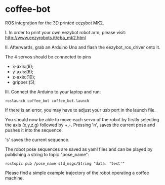 # coffee-bot
ROS integration for the 3D printed eezybot MK2.

I. In order to print your own eezybot robot arm, please visit:
http://www.eezyrobots.it/eba_mk2.html


II. Afterwards, grab an Arduino Uno and flash the eezybot_ros_driver onto it. 

The 4 servos should be connected to pins 
* x-axis:(9);
* y-axis:(6);
* z-axis:(10);
* gripper:(5);


III. Connect the Arduino to your laptop and run:
```
roslaunch coffee_bot coffee_bot.launch 
```

If there is an error, you may have to adjust your usb port in the launch file.

You should now be able to move each servo of the robot by firstly selecting the axis (x,y,z,g) followed by +,-.
Pressing 'n', saves the current pose and pushes it into the sequence.

's' saves the current sequence.

The robot pose sequences are saved as yaml files and can be played by publishing a string to topic "pose_name":
```
rostopic pub /pose_name std_msgs/String "data: 'test'"
```

Please find a simple example trajectory of the robot operating a coffee machine.


